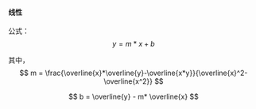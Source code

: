 ####  线性
公式：
$$
y = m * x + b
$$

其中，
$$
m = \frac{\overline{x}*\overline{y}-\overline{x*y}}{\overline{x}^2-\overline{x^2}}
$$

$$
b = \overline{y} - m* \overline{x}
$$

